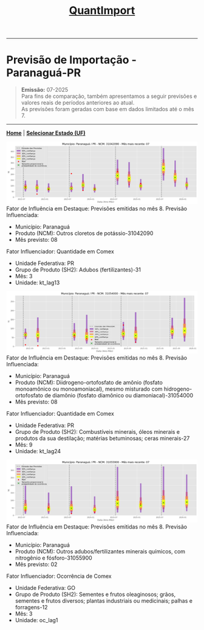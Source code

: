 <header>
<h1><a href="https://quantimportbrazil.github.io/Sobre/">QuantImport</a></h1>
</header>

---

# Previsão de Importação - Paranaguá-PR

> **Emissão:** 07-2025  
> Para fins de comparação, também apresentamos a seguir previsões e valores reais de períodos anteriores ao atual.  
> As previsões foram geradas com base em dados limitados até o mês 7.

---

**[Home](https://quantimportbrazil.github.io/Sobre/)** | **[Selecionar Estado (UF)](https://quantimportbrazil.github.io/Unidades_Federativas/)**


![Gráfico de Previsão](31042090.png)
Fator de Influência em Destaque:
Previsões emitidas no mês 8.
Previsão Influenciada:
- Município: Paranaguá
- Produto (NCM): Outros cloretos de potássio-31042090 
- Mês previsto: 08


Fator Influenciador: Quantidade em Comex
- Unidade Federativa: PR
- Grupo de Produto (SH2): Adubos (fertilizantes)-31 
- Mês: 3
- Unidade: kt_lag13







![Gráfico de Previsão](31054000.png)
Fator de Influência em Destaque:
Previsões emitidas no mês 8.
Previsão Influenciada:
- Município: Paranaguá
- Produto (NCM): Diidrogeno-ortofosfato de amônio (fosfato monoamônico ou monoamoniacal), mesmo misturado com hidrogeno-ortofosfato de diamônio (fosfato diamônico ou diamoniacal)-31054000 
- Mês previsto: 08


Fator Influenciador: Quantidade em Comex
- Unidade Federativa: PR
- Grupo de Produto (SH2): Combustíveis minerais, óleos minerais e produtos da sua destilação; matérias betuminosas; ceras minerais-27 
- Mês: 9
- Unidade: kt_lag24







![Gráfico de Previsão](31055900.png)
Fator de Influência em Destaque:
Previsões emitidas no mês 8.
Previsão Influenciada:
- Município: Paranaguá
- Produto (NCM): Outros adubos/fertilizantes minerais químicos, com nitrogênio e fósforo-31055900 
- Mês previsto: 02


Fator Influenciador: Ocorrência de Comex
- Unidade Federativa: GO
- Grupo de Produto (SH2): Sementes e frutos oleaginosos; grãos, sementes e frutos diversos; plantas industriais ou medicinais; palhas e forragens-12 
- Mês: 3
- Unidade: oc_lag1





